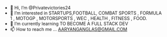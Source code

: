 - 👋 Hi, I’m @Privatevictories24
- 👀 I’m interested in STARTUPS,FOOTBALL, COMBAT SPORTS , FORMULA 1 , MOTOGP , MOTORSPORTS , WEC , HEALTH , FITNESS , FOOD.
- 🌱 I’m currently learning TO BECOME A FULL STACK DEV
- 📫 How to reach me ... AARYANGANGLAS@GMAIL.COM

<!---
Privatevictories24/Privatevictories24 is a ✨ special ✨ repository because its `README.md` (this file) appears on your GitHub profile.
You can click the Preview link to take a look at your changes.
--->
